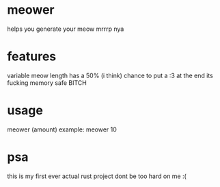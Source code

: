 # meower
helps you generate your meow mrrrp nya
# features
variable meow length
has a 50% (i think) chance to put a :3 at the end
its fucking memory safe BITCH
# usage
meower (amount)
example: meower 10
# psa
this is my first ever actual rust project dont be too hard on me :(

